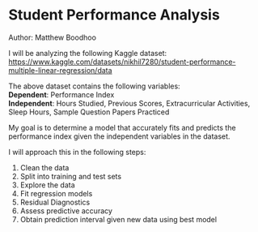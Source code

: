 # Student Performance Analysis

Author: Matthew Boodhoo

I will be analyzing the following Kaggle dataset: \
https://www.kaggle.com/datasets/nikhil7280/student-performance-multiple-linear-regression/data

The above dataset contains the following variables: \
**Dependent**: Performance Index \
**Independent**: Hours Studied,	Previous Scores,	Extracurricular Activities,	Sleep Hours,	Sample Question Papers Practiced

My goal is to determine a model that accurately fits and predicts the performance index given the independent variables in the dataset. 

I will approach this in the following steps:

1. Clean the data
2. Split into training and test sets
3. Explore the data
4. Fit regression models 
5. Residual Diagnostics
6. Assess predictive accuracy
7. Obtain prediction interval given new data using best model
